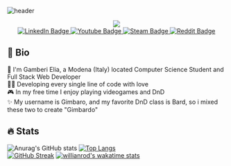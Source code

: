 ![header](https://capsule-render.vercel.app/api?type=waving&color=0:E2670E,100:7a4cf2&text=Gimbardo&fontSize=60&&fontColor=f6f1f4)

<div id="header" align="center">
  <img src=https://user-images.githubusercontent.com/60613648/177182399-fe94ea2e-290f-4582-ba16-365de74d96bd.png>
  <div id="badges">
    <a href="https://www.linkedin.com/in/elia-gamberi-654770176">
      <img src="https://img.shields.io/badge/LinkedIn-blue?style=for-the-badge&logo=linkedin&logoColor=white", alt="LinkedIn Badge"/>
    </a>
    <a href="https://youtube.com/channel/UCsVWii_X7mFxJOLsl8ptTdA">
      <img src="https://img.shields.io/badge/YouTube-red?style=for-the-badge&logo=youtube&logoColor=white" alt="Youtube Badge"/>
    </a>
    <a href="https://steamcommunity.com/id/gambero">
      <img src="https://img.shields.io/badge/Steam-black?style=for-the-badge&logo=steam&logoColor=white" alt="Steam Badge"/>
    </a>
    <a href="https://www.reddit.com/u/gamberoatomico">
      <img src="https://img.shields.io/badge/Reddit-orange?style=for-the-badge&logo=reddit&logoColor=white", alt="Reddit Badge"/>
    </a>
  </div>
</div>

## 📖 Bio

🦐 I'm Gamberi Elia, a Modena (Italy) located Computer Science Student and Full Stack Web Developer  
👨‍💻 Developing every single line of code with love  
🎮 In my free time I enjoy playing videogames and DnD  
✨ My username is Gimbaro, and my favorite DnD class is Bard, so i mixed these two to create "Gimbardo"  

## :fire: Stats

![Anurag's GitHub stats](https://github-readme-stats.vercel.app/api?username=gimbardo&theme=github_dark&show_icons=true&hide_border=true&title_color=E2670E&icon_color=7a4cf2)
[![Top Langs](https://github-readme-stats.vercel.app/api/top-langs/?username=Gimbardo&theme=github_dark&hide_border=true&layout=compact&langs_count=8&title_color=E2670E)](https://github.com/anuraghazra/github-readme-stats)   
[![GitHub Streak](http://github-readme-streak-stats.herokuapp.com?user=Gimbardo&theme=github-dark&hide_border=true&date_format=j%20M%5B%20Y%5D&fire=7a4cf2&ring=E2670E&dates=E2670E&stroke=7a4cf2)](https://git.io/streak-stats)
[![willianrod's wakatime stats](https://github-readme-stats.vercel.app/api/wakatime?username=gimbardo&theme=github_dark&hide_border=true&text_color=7a4cf2&title_color=E2670E)](https://github.com/anuraghazra/github-readme-stats)
